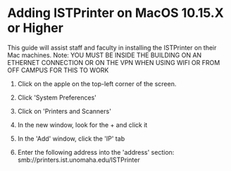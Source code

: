 # Adding ISTPrinter on MacOS 10.15.X or Higher
This guide will assist staff and faculty in installing the ISTPrinter on their Mac machines.
Note: YOU MUST BE INSIDE THE BUILDING ON AN ETHERNET CONNECTION OR ON THE VPN WHEN USING WIFI OR FROM OFF CAMPUS FOR THIS TO WORK

1. Click on the apple on the top-left corner of the screen.

2. Click 'System Preferences'

3. Click on 'Printers and Scanners'

4. In the new window, look for the + and click it

5. In the 'Add' window, click the 'IP' tab

6. Enter the following address into the 'address' section: smb://printers.ist.unomaha.edu/ISTPrinter
